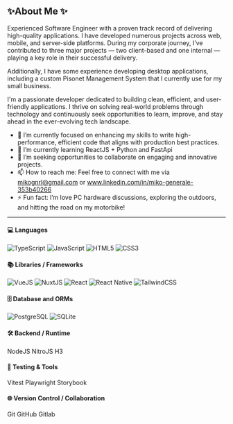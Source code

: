 ## ✨About Me ✨

Experienced Software Engineer with a proven track record of delivering high-quality applications. I have developed numerous projects across web, mobile, and server-side platforms. During my corporate journey, I’ve contributed to three major projects — two client-based and one internal — playing a key role in their successful delivery.

Additionally, I have some experience developing desktop applications, including a custom Pisonet Management System that I currently use for my small business.

I'm a passionate developer dedicated to building clean, efficient, and user-friendly applications. I thrive on solving real-world problems through technology and continuously seek opportunities to learn, improve, and stay ahead in the ever-evolving tech landscape.


- 🔭 I’m currently focused on enhancing my skills to write high-performance, efficient code that aligns with production best practices.
- 🌱 I’m currently learning ReactJS + Python and FastApi
- 💞️ I’m seeking opportunities to collaborate on engaging and innovative projects.
- 📫 How to reach me: Feel free to connect with me via mikognrl@gmail.com or www.linkedin.com/in/miko-generale-353b40266
- ⚡ Fun fact: I’m love PC hardware discussions, exploring the outdoors, and hitting the road on my motorbike!

---


#### 💻 Languages
![TypeScript](https://img.shields.io/badge/typescript-%23007ACC.svg?style=for-the-badge&logo=typescript&logoColor=white) ![JavaScript](https://img.shields.io/badge/javascript-%23323330.svg?style=for-the-badge&logo=javascript&logoColor=%23F7DF1E) ![HTML5](https://img.shields.io/badge/html5-%23E34F26.svg?style=for-the-badge&logo=html5&logoColor=white) ![CSS3](https://img.shields.io/badge/css3-%231572B6.svg?style=for-the-badge&logo=css3&logoColor=white)

#### 📚 Libraries / Frameworks
 ![VueJS](https://img.shields.io/badge/VueJS-35495e?style=for-the-badge&logo=vuedotjs)
 ![NuxtJS](https://img.shields.io/badge/NuxtJS-35495e?style=for-the-badge&logo=nuxtdotjs)
 ![React](https://img.shields.io/badge/React-blue?style=for-the-badge&logo=react&logoColor=white)
 ![React Native](https://img.shields.io/badge/React-blue?style=for-the-badge&logo=react&logoColor=white)
 ![TailwindCSS](https://img.shields.io/badge/TailwindCSS-2563eb?style=for-the-badge&logo=tailwindcss&logoColor=white)

#### 🗄️ Database and ORMs
 ![PostgreSQL](https://img.shields.io/badge/PostgreSQL-336791?style=for-the-badge&logo=postgresql&logoColor=white)
 ![SQLite](https://img.shields.io/badge/SQLite-003B57?style=for-the-badge&logo=sqlite&logoColor=white)
    
#### 🛠️ Backend / Runtime
 NodeJS NitroJS H3

#### 🧪 Testing & Tools
 Vitest Playwright Storybook
    
#### 🌐 Version Control / Collaboration
 Git GitHub Gitlab

